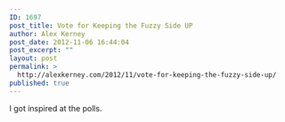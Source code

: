 ```yaml
---
ID: 1697
post_title: Vote for Keeping the Fuzzy Side UP
author: Alex Kerney
post_date: 2012-11-06 16:44:04
post_excerpt: ""
layout: post
permalink: >
  http://alexkerney.com/2012/11/vote-for-keeping-the-fuzzy-side-up/
published: true
---
```

I got inspired at the polls.